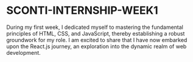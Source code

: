 # SCONTI-INTERNSHIP-WEEK1
<p>
During my first week, I dedicated myself to mastering the fundamental principles of HTML, CSS, and JavaScript, thereby establishing a robust groundwork for my role. I am excited to share that I have now embarked upon the React.js journey, an exploration into the dynamic realm of web development.
</p>
